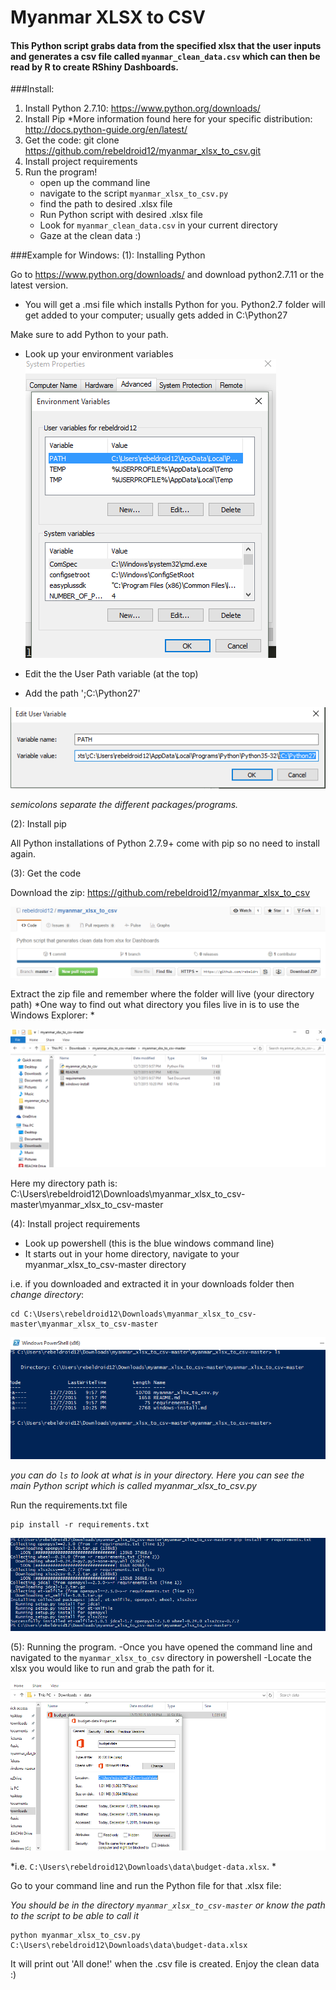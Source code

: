 # Myanmar XLSX to CSV

#### This Python script grabs data from the specified xlsx that the user inputs and generates a csv file called `myanmar_clean_data.csv` which can then be read by R to create RShiny Dashboards.

###Install:

1. Install Python 2.7.10: https://www.python.org/downloads/
2. Install Pip 
*More information found here for your specific distribution: http://docs.python-guide.org/en/latest/
3. Get the code: git clone https://github.com/rebeldroid12/myanmar_xlsx_to_csv.git
4. Install project requirements
5. Run the program!
	- open up the command line
	- navigate to the script `myanmar_xlsx_to_csv.py`
	- find the path to desired .xlsx file
	- Run Python script with desired .xlsx file
	- Look for `myanmar_clean_data.csv` in your current directory
	- Gaze at the clean data :)


###Example for Windows:
(1): Installing Python

Go to https://www.python.org/downloads/ and download python2.7.11 or the latest version. 
- You will get a .msi file which installs Python for you. Python2.7 folder will get added to your computer; usually gets added in C:\Python27

Make sure to add Python to your path.
- Look up your environment variables 
![windows env vars](./windows-resources/environment_vars.png)

- Edit the the User Path variable (at the top)
- Add the path ';C:\Python27'

![windows path var](./windows-resources/user_path.png)

*semicolons separate the different packages/programs.*

(2): Install pip

All Python installations of Python 2.7.9+ come with pip so no need to install again.

(3): Get the code

Download the zip: https://github.com/rebeldroid12/myanmar_xlsx_to_csv

![download zip](./windows-resources/download_zip.png)

Extract the zip file and remember where the folder will live (your directory path)
*One way to find out what directory you files live in is to use the Windows Explorer: *

![windows path dir](./windows-resources/path_dir.png)

Here my directory path is: C:\Users\rebeldroid12\Downloads\myanmar_xlsx_to_csv-master\myanmar_xlsx_to_csv-master


(4): Install project requirements

- Look up powershell (this is the blue windows command line)
- It starts out in your home directory, navigate to your myanmar_xlsx_to_csv-master directory

i.e. if you downloaded and extracted it in your downloads folder then *change directory*:

```
cd C:\Users\rebeldroid12\Downloads\myanmar_xlsx_to_csv-master\myanmar_xlsx_to_csv-master
```
![windows pshell dir](./windows-resources/in_dir_path.png)


*you can do `ls` to look at what is in your directory. Here you can see the main Python script which is called myanmar_xlsx_to_csv.py*


Run the requirements.txt file

```
pip install -r requirements.txt
```

![windows run req](./windows-resources/run_requirements.png)

(5): Running the program. 
-Once you have opened the command line and navigated to the `myanmar_xlsx_to_csv` directory in powershell
-Locate the xlsx you would like to run and grab the path for it. 

![data xlsx](./windows-resources/budget-data.png)

*i.e. `C:\Users\rebeldroid12\Downloads\data\budget-data.xlsx`. *

Go to your command line and run the Python file for that .xlsx file:

*You should be in the directory `myanmar_xlsx_to_csv-master` or know the path to the script to be able to call it*

```
python myanmar_xlsx_to_csv.py C:\Users\rebeldroid12\Downloads\data\budget-data.xlsx
```
It will print out 'All done!' when the .csv file is created. Enjoy the clean data :)


